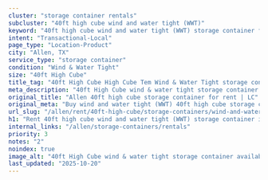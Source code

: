 ```yaml
---
cluster: "storage container rentals"
subcluster: "40ft high cube wind and water tight (WWT)"
keyword: "40ft high cube wind and water tight (WWT) storage container for rent Allen, TX"
intent: "Transactional-Local"
page_type: "Location-Product"
city: "Allen, TX"
service_type: "storage container"
condition: "Wind & Water Tight"
size: "40ft High Cube"
title_tag: "40ft High Cube High Cube Tem Wind & Water Tight storage container Sales in Allen | LC Container"
meta_description: "40ft High Cube wind & water tight storage container sales in Allen. High cube containers with extra height. Fast delivery, competitive pricing. Serving storage containers area. Quote ID: 71O. Call (214) 524-4168 for your free quote today."
original_title: "Allen 40ft high cube storage container for rent | LC"
original_meta: "Buy wind and water tight (WWT) 40ft high cube storage container rent with local delivery in Allen, TX. LC Container — local Since 2003. Request a fast quote today."
url_slug: "/allen/rent/40ft-high-cube/storage-containers/wind-and-water-tight-wwt"
h1: "Rent 40ft high cube wind and water tight (WWT) storage container in Allen"
internal_links: "/allen/storage-containers/rentals"
priority: 3
notes: "2"
noindex: true
image_alt: "40ft High Cube wind & water tight storage container available for delivery in Allen"
last_updated: "2025-10-20"
---
```


<!-- TODO: Add unique city/inventory copy, images, and internal links here. -->
